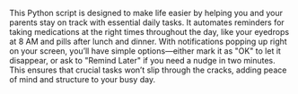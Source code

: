 This Python script is designed to make life easier by helping you and your parents stay on track with essential daily tasks. It automates reminders for taking medications at the right times throughout the day, like your eyedrops at 8 AM and pills after lunch and dinner. With notifications popping up right on your screen, you’ll have simple options—either mark it as "OK" to let it disappear, or ask to "Remind Later" if you need a nudge in two minutes. This ensures that crucial tasks won’t slip through the cracks, adding peace of mind and structure to your busy day.

